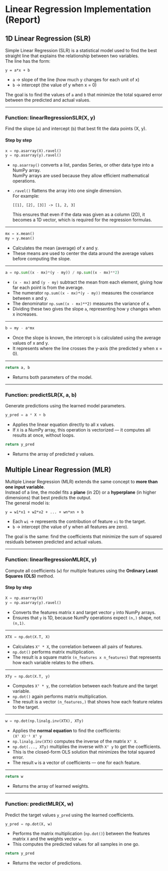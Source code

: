 # Linear Regression Implementation (Report)
## 1D Linear Regression (SLR)
Simple Linear Regression (SLR) is a statistical model used to find the best straight line that explains the relationship between two variables.  
The line has the form:

`y = a*x + b`

- `a` -> slope of the line (how much y changes for each unit of x)
- `b` -> intercept (the value of y when x = 0)

The goal is to find the values of `a` and `b` that minimize the total squared error between the predicted and actual values.

---

### Function: linearRegressionSLR(X, y)

Find the slope (`a`) and intercept (`b`) that best fit the data points (X, y).

#### Step by step

```python
x = np.asarray(X).ravel()
y = np.asarray(y).ravel()
```

- `np.asarray()` converts a list, pandas Series, or other data type into a NumPy array.  
  NumPy arrays are used because they allow efficient mathematical operations.

- `.ravel()` flattens the array into one single dimension.  
  For example:
  ```
  [[1], [2], [3]] -> [1, 2, 3]
  ```
  This ensures that even if the data was given as a column (2D), it becomes a 1D vector, which is required for the regression formulas.

---

```python
mx = x.mean()
my = y.mean()
```

- Calculates the mean (average) of x and y.
- These means are used to center the data around the average values before computing the slope.

---

```python
a = np.sum((x - mx)*(y - my)) / np.sum((x - mx)**2)
```

- `(x - mx)` and `(y - my)` subtract the mean from each element, giving how far each point is from the average.
- The numerator `np.sum((x - mx)*(y - my))` measures the covariance between x and y.
- The denominator `np.sum((x - mx)**2)` measures the variance of x.
- Dividing these two gives the slope `a`, representing how y changes when x increases.

---

```python
b = my - a*mx
```

- Once the slope is known, the intercept `b` is calculated using the average values of x and y.
- It represents where the line crosses the y-axis (the predicted y when x = 0).

---

```python
return a, b
```

- Returns both parameters of the model.

---

### Function: predictSLR(X, a, b)

Generate predictions using the learned model parameters.

```python
y_pred = a * X + b
```

- Applies the linear equation directly to all x values.
- If `X` is a NumPy array, this operation is vectorized — it computes all results at once, without loops.

```python
return y_pred
```

- Returns the array of predicted y values.

## Multiple Linear Regression (MLR)

Multiple Linear Regression (MLR) extends the same concept to **more than one input variable**.  
Instead of a line, the model fits a **plane** (in 2D) or a **hyperplane** (in higher dimensions) that best predicts the output.  
The general model is:

`y = w1*x1 + w2*x2 + ... + wn*xn + b`

- Each `wi` -> represents the contribution of feature `xi` to the target.  
- `b` -> intercept (the value of y when all features are zero).

The goal is the same: find the coefficients that minimize the sum of squared residuals between predicted and actual values.

---

### Function: linearRegressionMLR(X, y)

Compute all coefficients (`w`) for multiple features using the **Ordinary Least Squares (OLS)** method.

#### Step by step

```python
X = np.asarray(X)
y = np.asarray(y).ravel()
```

- Converts the features matrix `X` and target vector `y` into NumPy arrays.  
- Ensures that `y` is 1D, because NumPy operations expect `(n,)` shape, not `(n,1)`.

---

```python
XTX = np.dot(X.T, X)
```

- Calculates `Xᵀ * X`, the correlation between all pairs of features. 
- `np.dot()` performs matrix multiplication.
- The result is a square matrix `(n_features x n_features)` that represents how each variable relates to the others.

---

```python
XTy = np.dot(X.T, y)
```

- Computes `Xᵀ * y`, the correlation between each feature and the target variable.
- `np.dot()` again performs matrix multiplication.
- The result is a vector `(n_features,)` that shows how each feature relates to the target.

---

```python
w = np.dot(np.linalg.inv(XTX), XTy)
```

- Applies the **normal equation** to find the coefficients:  
  `(Xᵀ X)⁻¹ Xᵀ y`
- `np.linalg.inv(XTX)` computes the inverse of the matrix `Xᵀ X`.
- `np.dot(..., XTy)` multiplies the inverse with `Xᵀ y` to get the coefficients.
- This is the closed-form OLS solution that minimizes the total squared error.
- The result `w` is a vector of coefficients — one for each feature.

---

```python
return w
```

- Returns the array of learned weights.

---

### Function: predictMLR(X, w)

Predict the target values `y_pred` using the learned coefficients.

```python
y_pred = np.dot(X, w)
```

- Performs the matrix multiplication (`np.dot()`) between the features matrix `X` and the weights vector `w`.
- This computes the predicted values for all samples in one go.
  
```python
return y_pred
```

- Returns the vector of predictions.
